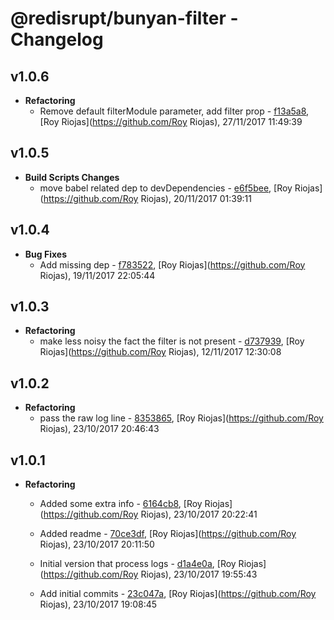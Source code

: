 
# @redisrupt/bunyan-filter - Changelog
## v1.0.6
- **Refactoring**
  - Remove default filterModule parameter, add filter prop - [f13a5a8]( undefined/commit/f13a5a8 ), [Roy Riojas](https://github.com/Roy Riojas), 27/11/2017 11:49:39

    
## v1.0.5
- **Build Scripts Changes**
  - move babel related dep to devDependencies - [e6f5bee]( undefined/commit/e6f5bee ), [Roy Riojas](https://github.com/Roy Riojas), 20/11/2017 01:39:11

    
## v1.0.4
- **Bug Fixes**
  - Add missing dep - [f783522]( undefined/commit/f783522 ), [Roy Riojas](https://github.com/Roy Riojas), 19/11/2017 22:05:44

    
## v1.0.3
- **Refactoring**
  - make less noisy the fact the filter is not present - [d737939]( undefined/commit/d737939 ), [Roy Riojas](https://github.com/Roy Riojas), 12/11/2017 12:30:08

    
## v1.0.2
- **Refactoring**
  - pass the raw log line - [8353865]( undefined/commit/8353865 ), [Roy Riojas](https://github.com/Roy Riojas), 23/10/2017 20:46:43

    
## v1.0.1
- **Refactoring**
  - Added some extra info - [6164cb8]( undefined/commit/6164cb8 ), [Roy Riojas](https://github.com/Roy Riojas), 23/10/2017 20:22:41

    
  - Added readme - [70ce3df]( undefined/commit/70ce3df ), [Roy Riojas](https://github.com/Roy Riojas), 23/10/2017 20:11:50

    
  - Initial version that process logs - [d1a4e0a]( undefined/commit/d1a4e0a ), [Roy Riojas](https://github.com/Roy Riojas), 23/10/2017 19:55:43

    
  - Add initial commits - [23c047a]( undefined/commit/23c047a ), [Roy Riojas](https://github.com/Roy Riojas), 23/10/2017 19:08:45

    
